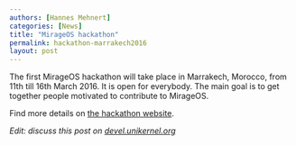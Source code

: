 ```yaml
---
authors: [Hannes Mehnert]
categories: [News]
title: "MirageOS hackathon"
permalink: hackathon-marrakech2016
layout: post
---
```


The first MirageOS hackathon will take place in Marrakech, Morocco, from 11th till 16th March 2016.  It is open for everybody.  The main goal is to get together people motivated to contribute to MirageOS.

Find more details on [the hackathon website](http://marrakech2016.mirage.io).

*Edit: discuss this post on [devel.unikernel.org][discuss]*

[discuss]: https://devel.unikernel.org/t/1st-mirageos-hackathon/24/1
